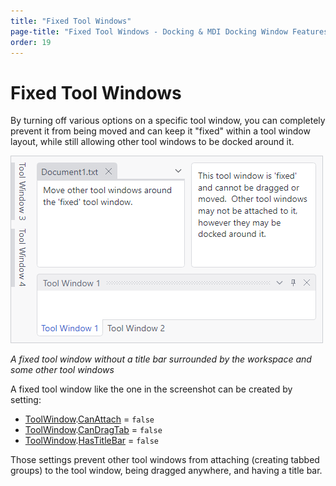```yaml
---
title: "Fixed Tool Windows"
page-title: "Fixed Tool Windows - Docking & MDI Docking Window Features"
order: 19
---
```

# Fixed Tool Windows

By turning off various options on a specific tool window, you can completely prevent it from being moved and can keep it "fixed" within a tool window layout, while still allowing other tool windows to be docked around it.

![Screenshot](../images/fixed-tool-window.png)

*A fixed tool window without a title bar surrounded by the workspace and some other tool windows*

A fixed tool window like the one in the screenshot can be created by setting:

- [ToolWindow](xref:@ActiproUIRoot.Controls.Docking.ToolWindow).[CanAttach](xref:@ActiproUIRoot.Controls.Docking.DockingWindow.CanAttach) = `false`
- [ToolWindow](xref:@ActiproUIRoot.Controls.Docking.ToolWindow).[CanDragTab](xref:@ActiproUIRoot.Controls.Docking.DockingWindow.CanDragTab) = `false`
- [ToolWindow](xref:@ActiproUIRoot.Controls.Docking.ToolWindow).[HasTitleBar](xref:@ActiproUIRoot.Controls.Docking.ToolWindow.HasTitleBar) = `false`

Those settings prevent other tool windows from attaching (creating tabbed groups) to the tool window, being dragged anywhere, and having a title bar.
